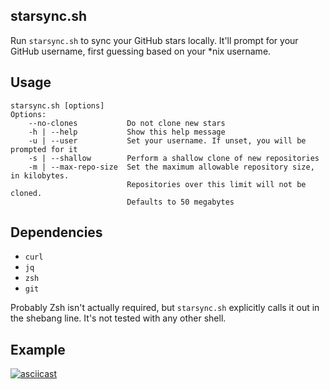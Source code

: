 starsync.sh
-----------
Run `starsync.sh` to sync your GitHub stars locally.
It'll prompt for your GitHub username, first guessing
based on your *nix username.

Usage
-----

    starsync.sh [options]
    Options:
        --no-clones           Do not clone new stars
        -h | --help           Show this help message
        -u | --user           Set your username. If unset, you will be prompted for it
        -s | --shallow        Perform a shallow clone of new repositories
        -m | --max-repo-size  Set the maximum allowable repository size, in kilobytes.
                              Repositories over this limit will not be cloned.
                              Defaults to 50 megabytes


Dependencies
------------
- `curl`
- `jq`
- `zsh`
- `git`

Probably Zsh isn't actually required, but `starsync.sh`
explicitly calls it out in the shebang line. It's not
tested with any other shell.

Example
-------
[![asciicast](https://asciinema.org/a/60quj6v5uvvagd7ijv0tx1glx.png)](https://asciinema.org/a/60quj6v5uvvagd7ijv0tx1glx)
